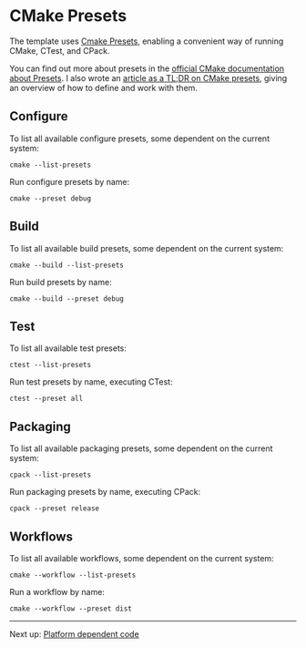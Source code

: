 # CMake Presets

The template uses [Cmake Presets](https://cmake.org/cmake/help/latest/manual/cmake-presets.7.html), enabling a
convenient way of running CMake, CTest, and CPack.

You can find out more about presets in
the [official CMake documentation about Presets](https://cmake.org/cmake/help/latest/manual/cmake-presets.7.html). I
also wrote an [article as a
TL;DR on CMake presets](https://martin-fieber.de/blog/cmake-presets/), giving an overview of how to define and work with
them.

## Configure

To list all available configure presets, some dependent on the current system:

```shell
cmake --list-presets
```

Run configure presets by name:

```shell
cmake --preset debug
```

## Build

To list all available build presets, some dependent on the current system:

```shell
cmake --build --list-presets
```

Run build presets by name:

```shell
cmake --build --preset debug
```

## Test

To list all available test presets:

```shell
ctest --list-presets
```

Run test presets by name, executing CTest:

```shell
ctest --preset all
```

## Packaging

To list all available packaging presets, some dependent on the current system:

```shell
cpack --list-presets
```

Run packaging presets by name, executing CPack:

```shell
cpack --preset release
```

## Workflows

To list all available workflows, some dependent on the current system:

```shell
cmake --workflow --list-presets
```

Run a workflow by name:

```shell
cmake --workflow --preset dist
```

***

Next up: [Platform dependent code](PlatformCode.md)
